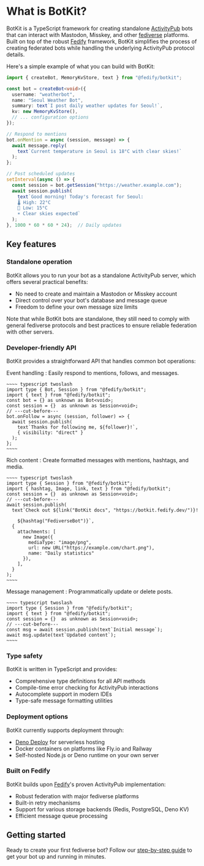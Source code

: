 What is BotKit?
===============

BotKit is a TypeScript framework for creating standalone [ActivityPub] bots
that can interact with Mastodon, Misskey, and other [fediverse] platforms.
Built on top of the robust [Fedify] framework, BotKit simplifies the process
of creating federated bots while handling the underlying ActivityPub
protocol details.

Here's a simple example of what you can build with BotKit:

~~~~ typescript twoslash
import { createBot, MemoryKvStore, text } from "@fedify/botkit";

const bot = createBot<void>({
  username: "weatherbot",
  name: "Seoul Weather Bot",
  summary: text`I post daily weather updates for Seoul!`,
  kv: new MemoryKvStore(),
  // ... configuration options
});

// Respond to mentions
bot.onMention = async (session, message) => {
  await message.reply(
    text`Current temperature in Seoul is 18°C with clear skies!`
  );
};

// Post scheduled updates
setInterval(async () => {
  const session = bot.getSession("https://weather.example.com");
  await session.publish(
    text`Good morning! Today's forecast for Seoul:
    🌡️ High: 22°C
    💨 Low: 15°C
    ☀️ Clear skies expected`
  );
}, 1000 * 60 * 60 * 24);  // Daily updates
~~~~

[ActivityPub]: https://activitypub.rocks/
[fediverse]: https://fediverse.info/
[Fedify]: https://fedify.dev/


Key features
------------

### Standalone operation

BotKit allows you to run your bot as a standalone ActivityPub server,
which offers several practical benefits:

 -  No need to create and maintain a Mastodon or Misskey account
 -  Direct control over your bot's database and message queue
  - Freedom to define your own message size limits

Note that while BotKit bots are standalone, they still need to comply with
general fediverse protocols and best practices to ensure reliable federation
with other servers.

### Developer-friendly API

BotKit provides a straightforward API that handles common bot operations:

Event handling
:   Easily respond to mentions, follows, and messages.

    ~~~~ typescript twoslash
    import type { Bot, Session } from "@fedify/botkit";
    import { text } from "@fedify/botkit";
    const bot = {} as unknown as Bot<void>;
    const session = {}  as unknown as Session<void>;
    // ---cut-before---
    bot.onFollow = async (session, follower) => {
      await session.publish(
        text`Thanks for following me, ${follower}!`,
        { visibility: "direct" }
      );
    };
    ~~~~

Rich content
:   Create formatted messages with mentions, hashtags, and media.

    ~~~~ typescript twoslash
    import type { Session } from "@fedify/botkit";
    import { hashtag, Image, link, text } from "@fedify/botkit";
    const session = {}  as unknown as Session<void>;
    // ---cut-before---
    await session.publish(
      text`Check out ${link("BotKit docs", "https://botkit.fedify.dev/")}!

        ${hashtag("FediverseBot")}`,
      {
        attachments: [
          new Image({
            mediaType: "image/png",
            url: new URL("https://example.com/chart.png"),
            name: "Daily statistics"
          }),
        ],
      }
    );
    ~~~~

Message management
:   Programmatically update or delete posts.

    ~~~~ typescript twoslash
    import type { Session } from "@fedify/botkit";
    import { text } from "@fedify/botkit";
    const session = {}  as unknown as Session<void>;
    // ---cut-before---
    const msg = await session.publish(text`Initial message`);
    await msg.update(text`Updated content`);
    ~~~~

### Type safety

BotKit is written in TypeScript and provides:

 -  Comprehensive type definitions for all API methods
 -  Compile-time error checking for ActivityPub interactions
 -  Autocomplete support in modern IDEs
 -  Type-safe message formatting utilities

### Deployment options

BotKit currently supports deployment through:

 -  [Deno Deploy] for serverless hosting
 -  Docker containers on platforms like Fly.io and Railway
 -  Self-hosted Node.js or Deno runtime on your own server

[Deno Deploy]: https://deno.com/deploy

### Built on Fedify

BotKit builds upon [Fedify]'s proven ActivityPub implementation:

 -  Robust federation with major fediverse platforms
 -  Built-in retry mechanisms
 -  Support for various storage backends (Redis, PostgreSQL, Deno KV)
 -  Efficient message queue processing


Getting started
---------------

Ready to create your first fediverse bot? Follow our
[step-by-step guide](./start.md) to get your bot up and running in minutes.
